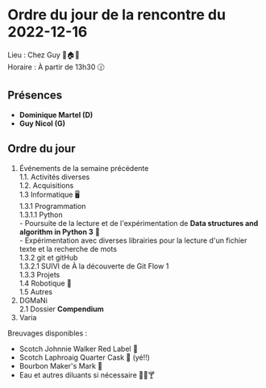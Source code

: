 # Ordre du jour de la rencontre du 2022-12-16
Lieu :    Chez Guy 🌲🏠🌳  
Horaire : À partir de 13h30 🕜  
## Présences
* **Dominique Martel (D)**
* **Guy Nicol (G)**

## Ordre du jour
1. Événements de la semaine précédente  
  1.1.  Activités diverses  
  1.2.  Acquisitions  
  1.3 Informatique 🖥  
    1.3.1 Programmation  
      1.3.1.1 Python  
               - Poursuite de la lecture et de l'expérimentation de **Data structures and algorithm in Python 3** 📖  
               - Expérimentation avec diverses librairies pour la lecture d'un fichier texte et la recherche de mots  
    1.3.2 git et gitHub  
     1.3.2.1 SUIVI de À la découverte de Git Flow 1  
    1.3.3 Projets  
  1.4 Robotique 🤖  
  1.5 Autres 
2. DGMaNi  
 2.1 Dossier **Compendium**
4. Varia  



Breuvages disponibles :
  * Scotch Johnnie Walker Red Label 🥃
  * Scotch Laphroaig Quarter Cask 🥃 (yé!!)
  * Bourbon Maker's Mark 🥃
  * Eau et autres diluants si nécessaire 🍶🍺🍸
